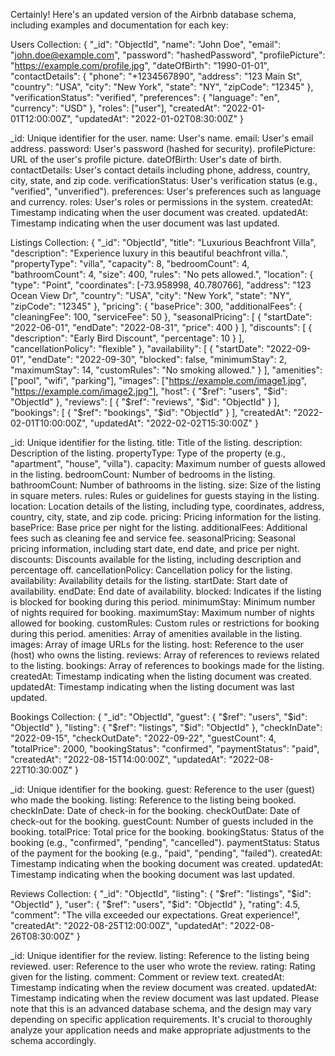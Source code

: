 Certainly! Here's an updated version of the Airbnb database schema, including examples and documentation for each key:


Users Collection:
{
  "_id": "ObjectId",
  "name": "John Doe",
  "email": "john.doe@example.com",
  "password": "hashedPassword",
  "profilePicture": "https://example.com/profile.jpg",
  "dateOfBirth": "1990-01-01",
  "contactDetails": {
    "phone": "+1234567890",
    "address": "123 Main St",
    "country": "USA",
    "city": "New York",
    "state": "NY",
    "zipCode": "12345"
  },
  "verificationStatus": "verified",
  "preferences": {
    "language": "en",
    "currency": "USD"
  },
  "roles": ["user"],
  "createdAt": "2022-01-01T12:00:00Z",
  "updatedAt": "2022-01-02T08:30:00Z"
}

_id: Unique identifier for the user.
name: User's name.
email: User's email address.
password: User's password (hashed for security).
profilePicture: URL of the user's profile picture.
dateOfBirth: User's date of birth.
contactDetails: User's contact details including phone, address, country, city, state, and zip code.
verificationStatus: User's verification status (e.g., "verified", "unverified").
preferences: User's preferences such as language and currency.
roles: User's roles or permissions in the system.
createdAt: Timestamp indicating when the user document was created.
updatedAt: Timestamp indicating when the user document was last updated.



Listings Collection:
{
  "_id": "ObjectId",
  "title": "Luxurious Beachfront Villa",
  "description": "Experience luxury in this beautiful beachfront villa.",
  "propertyType": "villa",
  "capacity": 8,
  "bedroomCount": 4,
  "bathroomCount": 4,
  "size": 400,
  "rules": "No pets allowed.",
  "location": {
    "type": "Point",
    "coordinates": [-73.958998, 40.780766],
    "address": "123 Ocean View Dr",
    "country": "USA",
    "city": "New York",
    "state": "NY",
    "zipCode": "12345"
  },
  "pricing": {
    "basePrice": 300,
    "additionalFees": {
      "cleaningFee": 100,
      "serviceFee": 50
    },
    "seasonalPricing": [
      {
        "startDate": "2022-06-01",
        "endDate": "2022-08-31",
        "price": 400
      }
    ],
    "discounts": [
      {
        "description": "Early Bird Discount",
        "percentage": 10
      }
    ],
    "cancellationPolicy": "flexible"
  },
  "availability": [
    {
      "startDate": "2022-09-01",
      "endDate": "2022-09-30",
      "blocked": false,
      "minimumStay": 2,
      "maximumStay": 14,
      "customRules": "No smoking allowed."
    }
  ],
  "amenities": ["pool", "wifi", "parking"],
  "images": ["https://example.com/image1.jpg", "https://example.com/image2.jpg"],
  "host": {
    "$ref": "users",
    "$id": "ObjectId"
  },
  "reviews": [
    {
      "$ref": "reviews",
      "$id": "ObjectId"
    }
  ],
  "bookings": [
    {
      "$ref": "bookings",
      "$id": "ObjectId"
    }
  ],
  "createdAt": "2022-02-01T10:00:00Z",
  "updatedAt": "2022-02-02T15:30:00Z"
}

_id: Unique identifier for the listing.
title: Title of the listing.
description: Description of the listing.
propertyType: Type of the property (e.g., "apartment", "house", "villa").
capacity: Maximum number of guests allowed in the listing.
bedroomCount: Number of bedrooms in the listing.
bathroomCount: Number of bathrooms in the listing.
size: Size of the listing in square meters.
rules: Rules or guidelines for guests staying in the listing.
location: Location details of the listing, including type, coordinates, address, country, city, state, and zip code.
pricing: Pricing information for the listing.
basePrice: Base price per night for the listing.
additionalFees: Additional fees such as cleaning fee and service fee.
seasonalPricing: Seasonal pricing information, including start date, end date, and price per night.
discounts: Discounts available for the listing, including description and percentage off.
cancellationPolicy: Cancellation policy for the listing.
availability: Availability details for the listing.
startDate: Start date of availability.
endDate: End date of availability.
blocked: Indicates if the listing is blocked for booking during this period.
minimumStay: Minimum number of nights required for booking.
maximumStay: Maximum number of nights allowed for booking.
customRules: Custom rules or restrictions for booking during this period.
amenities: Array of amenities available in the listing.
images: Array of image URLs for the listing.
host: Reference to the user (host) who owns the listing.
reviews: Array of references to reviews related to the listing.
bookings: Array of references to bookings made for the listing.
createdAt: Timestamp indicating when the listing document was created.
updatedAt: Timestamp indicating when the listing document was last updated.




Bookings Collection:
{
  "_id": "ObjectId",
  "guest": {
    "$ref": "users",
    "$id": "ObjectId"
  },
  "listing": {
    "$ref": "listings",
    "$id": "ObjectId"
  },
  "checkInDate": "2022-09-15",
  "checkOutDate": "2022-09-22",
  "guestCount": 4,
  "totalPrice": 2000,
  "bookingStatus": "confirmed",
  "paymentStatus": "paid",
  "createdAt": "2022-08-15T14:00:00Z",
  "updatedAt": "2022-08-22T10:30:00Z"
}

_id: Unique identifier for the booking.
guest: Reference to the user (guest) who made the booking.
listing: Reference to the listing being booked.
checkInDate: Date of check-in for the booking.
checkOutDate: Date of check-out for the booking.
guestCount: Number of guests included in the booking.
totalPrice: Total price for the booking.
bookingStatus: Status of the booking (e.g., "confirmed", "pending", "cancelled").
paymentStatus: Status of the payment for the booking (e.g., "paid", "pending", "failed").
createdAt: Timestamp indicating when the booking document was created.
updatedAt: Timestamp indicating when the booking document was last updated.



Reviews Collection:
{
  "_id": "ObjectId",
  "listing": {
    "$ref": "listings",
    "$id": "ObjectId"
  },
  "user": {
    "$ref": "users",
    "$id": "ObjectId"
  },
  "rating": 4.5,
  "comment": "The villa exceeded our expectations. Great experience!",
  "createdAt": "2022-08-25T12:00:00Z",
  "updatedAt": "2022-08-26T08:30:00Z"
}

_id: Unique identifier for the review.
listing: Reference to the listing being reviewed.
user: Reference to the user who wrote the review.
rating: Rating given for the listing.
comment: Comment or review text.
createdAt: Timestamp indicating when the review document was created.
updatedAt: Timestamp indicating when the review document was last updated.
Please note that this is an advanced database schema, and the design may vary depending on specific application requirements. It's crucial to thoroughly analyze your application needs and make appropriate adjustments to the schema accordingly.